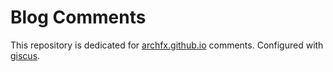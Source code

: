 # Blog Comments
This repository is dedicated for [archfx.github.io](archfx.github.io) comments. Configured with [giscus](https://giscus.app/).

